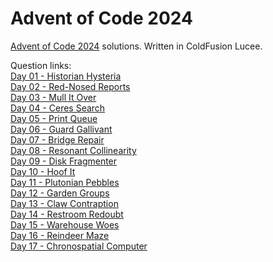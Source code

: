 # Advent of Code 2024
[Advent of Code 2024](https://adventofcode.com/2024) solutions. Written in ColdFusion Lucee.

Question links:  
[Day 01 - Historian Hysteria](<Day 01 - Historian Hysteria/questions.md>)  
[Day 02 - Red-Nosed Reports](<Day 02 - Red-Nosed Reports/questions.md>)  
[Day 03 - Mull It Over](<Day 03 - Mull It Over/questions.md>)  
[Day 04 - Ceres Search](<Day 04 - Ceres Search/questions.md>)  
[Day 05 - Print Queue](<Day 05 - Print Queue/questions.md>)  
[Day 06 - Guard Gallivant](<Day 06 - Guard Gallivant/questions.md>)  
[Day 07 - Bridge Repair](<Day 07 - Bridge Repair/questions.md>)  
[Day 08 - Resonant Collinearity](<Day 08 - Resonant Collinearity/questions.md>)  
[Day 09 - Disk Fragmenter](<Day 09 - Disk Fragmenter/questions.md>)  
[Day 10 - Hoof It](<Day 10 - Hoof It/questions.md>)  
[Day 11 - Plutonian Pebbles](<Day 11 - Plutonian Pebbles/questions.md>)  
[Day 12 - Garden Groups](<Day 12 - Garden Groups/questions.md>)  
[Day 13 - Claw Contraption](<Day 13 - Claw Contraption/questions.md>)  
[Day 14 - Restroom Redoubt](<Day 14 - Restroom Redoubt/questions.md>)  
[Day 15 - Warehouse Woes](<Day 15 - Warehouse Woes/questions.md>)  
[Day 16 - Reindeer Maze](<Day 16 - Reindeer Maze/questions.md>)  
[Day 17 - Chronospatial Computer](<Day 17 - Chronospatial Computer/questions.md>)  